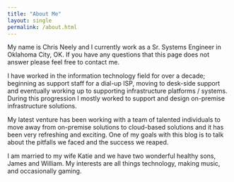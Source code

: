 ```yaml
---
title: "About Me"
layout: single
permalink: /about.html
---
```


My name is Chris Neely and I currently work as a Sr. Systems Engineer in Oklahoma City, OK.  If you have any questions that this page does not answer please feel free to contact me.

I have worked in the information technology field for over a decade; beginning as support staff for a dial-up ISP, moving to desk-side support and eventually working up to supporting infrastructure platforms / systems.  During this progression I mostly worked to support and design on-premise infrastructure solutions.

My latest venture has been working with a team of talented individuals to move away from on-premise solutions to cloud-based solutions and it has been very refreshing and exciting.  One of my goals with this blog is to talk about the pitfalls we faced and the success we reaped.

I am married to my wife Katie and we have two wonderful healthy sons, James and William.  My interests are all things technology, making music, and occasionally gaming.
